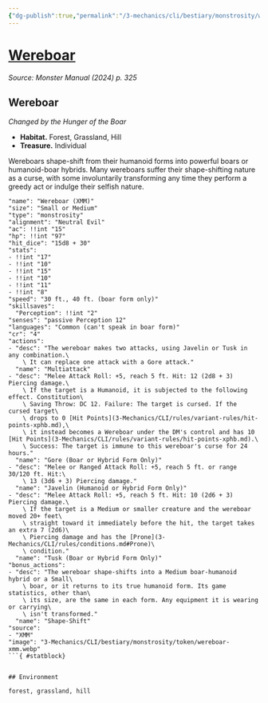 ```yaml
---
{"dg-publish":true,"permalink":"/3-mechanics/cli/bestiary/monstrosity/wereboar-xmm/","tags":["ttrpg-cli/compendium/src/5e/xmm","ttrpg-cli/monster/cr/4","ttrpg-cli/monster/environment/forest","ttrpg-cli/monster/environment/grassland","ttrpg-cli/monster/environment/hill","ttrpg-cli/monster/size/small-or-medium","ttrpg-cli/monster/type/monstrosity"],"noteIcon":""}
---
```


# [Wereboar](3-Mechanics\CLI\bestiary\monstrosity/wereboar-xmm.md)
*Source: Monster Manual (2024) p. 325*  

## Wereboar

*Changed by the Hunger of the Boar*

- **Habitat.** Forest, Grassland, Hill  
- **Treasure.** Individual  

Wereboars shape-shift from their humanoid forms into powerful boars or humanoid-boar hybrids. Many wereboars suffer their shape-shifting nature as a curse, with some involuntarily transforming any time they perform a greedy act or indulge their selfish nature.

```statblock
"name": "Wereboar (XMM)"
"size": "Small or Medium"
"type": "monstrosity"
"alignment": "Neutral Evil"
"ac": !!int "15"
"hp": !!int "97"
"hit_dice": "15d8 + 30"
"stats":
- !!int "17"
- !!int "10"
- !!int "15"
- !!int "10"
- !!int "11"
- !!int "8"
"speed": "30 ft., 40 ft. (boar form only)"
"skillsaves":
  "Perception": !!int "2"
"senses": "passive Perception 12"
"languages": "Common (can't speak in boar form)"
"cr": "4"
"actions":
- "desc": "The wereboar makes two attacks, using Javelin or Tusk in any combination.\
    \ It can replace one attack with a Gore attack."
  "name": "Multiattack"
- "desc": "Melee Attack Roll: +5, reach 5 ft. Hit: 12 (2d8 + 3) Piercing damage.\
    \ If the target is a Humanoid, it is subjected to the following effect. Constitution\
    \ Saving Throw: DC 12. Failure: The target is cursed. If the cursed target\
    \ drops to 0 [Hit Points](3-Mechanics/CLI/rules/variant-rules/hit-points-xphb.md),\
    \ it instead becomes a Wereboar under the DM's control and has 10 [Hit Points](3-Mechanics/CLI/rules/variant-rules/hit-points-xphb.md).\
    \ Success: The target is immune to this wereboar's curse for 24 hours."
  "name": "Gore (Boar or Hybrid Form Only)"
- "desc": "Melee or Ranged Attack Roll: +5, reach 5 ft. or range 30/120 ft. Hit:\
    \ 13 (3d6 + 3) Piercing damage."
  "name": "Javelin (Humanoid or Hybrid Form Only)"
- "desc": "Melee Attack Roll: +5, reach 5 ft. Hit: 10 (2d6 + 3) Piercing damage.\
    \ If the target is a Medium or smaller creature and the wereboar moved 20+ feet\
    \ straight toward it immediately before the hit, the target takes an extra 7 (2d6)\
    \ Piercing damage and has the [Prone](3-Mechanics/CLI/rules/conditions.md#Prone)\
    \ condition."
  "name": "Tusk (Boar or Hybrid Form Only)"
"bonus_actions":
- "desc": "The wereboar shape-shifts into a Medium boar-humanoid hybrid or a Small\
    \ boar, or it returns to its true humanoid form. Its game statistics, other than\
    \ its size, are the same in each form. Any equipment it is wearing or carrying\
    \ isn't transformed."
  "name": "Shape-Shift"
"source":
- "XMM"
"image": "3-Mechanics/CLI/bestiary/monstrosity/token/wereboar-xmm.webp"
```{ #statblock}


## Environment

forest, grassland, hill